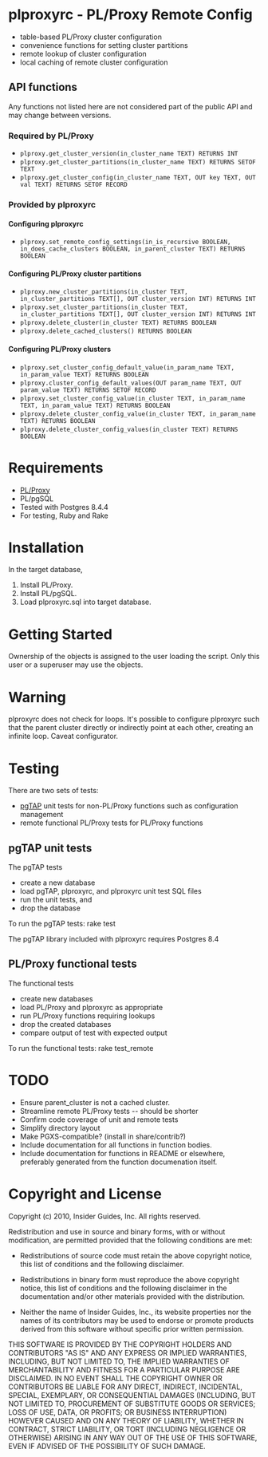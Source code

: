 plproxyrc - PL/Proxy Remote Config
===================================
 * table-based PL/Proxy cluster configuration
 * convenience functions for setting cluster partitions
 * remote lookup of cluster configuration
 * local caching of remote cluster configuration

API functions
-------------
Any functions not listed here are not considered part of the public API
and may change between versions.

### Required by PL/Proxy
 * `plproxy.get_cluster_version(in_cluster_name TEXT) RETURNS INT`
 * `plproxy.get_cluster_partitions(in_cluster_name TEXT) RETURNS SETOF TEXT`
 * `plproxy.get_cluster_config(in_cluster_name TEXT, OUT key TEXT, OUT val TEXT) RETURNS SETOF RECORD`

### Provided by plproxyrc

#### Configuring plproxyrc
 * `plproxy.set_remote_config_settings(in_is_recursive BOOLEAN, in_does_cache_clusters BOOLEAN, in_parent_cluster TEXT) RETURNS BOOLEAN`

#### Configuring PL/Proxy cluster partitions
 * `plproxy.new_cluster_partitions(in_cluster TEXT, in_cluster_partitions TEXT[], OUT cluster_version INT) RETURNS INT`
 * `plproxy.set_cluster_partitions(in_cluster TEXT, in_cluster_partitions TEXT[], OUT cluster_version INT) RETURNS INT`
 * `plproxy.delete_cluster(in_cluster TEXT) RETURNS BOOLEAN`
 * `plproxy.delete_cached_clusters() RETURNS BOOLEAN`

#### Configuring PL/Proxy clusters
 * `plproxy.set_cluster_config_default_value(in_param_name TEXT, in_param_value TEXT) RETURNS BOOLEAN`
 * `plproxy.cluster_config_default_values(OUT param_name TEXT, OUT param_value TEXT) RETURNS SETOF RECORD`
 * `plproxy.set_cluster_config_value(in_cluster TEXT, in_param_name TEXT, in_param_value TEXT) RETURNS BOOLEAN`
 * `plproxy.delete_cluster_config_value(in_cluster TEXT, in_param_name TEXT) RETURNS BOOLEAN`
 * `plproxy.delete_cluster_config_values(in_cluster TEXT) RETURNS BOOLEAN`

Requirements
============
 * [PL/Proxy](http://pgfoundry.org/projects/plproxy/)
 * PL/pgSQL
 * Tested with Postgres 8.4.4
 * For testing, Ruby and Rake

Installation
============
In the target database,
 1. Install PL/Proxy.
 2. Install PL/pgSQL.
 2. Load plproxyrc.sql into target database.

Getting Started
===============
Ownership of the objects is assigned to the user loading the script.
Only this user or a superuser may use the objects.

Warning
=======
plproxyrc does not check for loops. It's possible to configure plproxyrc such
that the parent cluster directly or indirectly point at each other, creating an
infinite loop. Caveat configurator.

Testing
=======
There are two sets of tests:
 * [pgTAP][] unit tests for non-PL/Proxy functions such as configuration management
 * remote functional PL/Proxy tests for PL/Proxy functions

pgTAP unit tests
----------------
The pgTAP tests
 * create a new database
 * load pgTAP, plproxyrc, and plproxyrc unit test SQL files
 * run the unit tests, and
 * drop the database

To run the pgTAP tests:
    rake test

The pgTAP library included with plproxyrc requires Postgres 8.4

[pgTAP]: http://pgtap.org/ "pgTAP"

PL/Proxy functional tests
-------------------------
The functional tests
 * create new databases
 * load PL/Proxy and plproxyrc as appropriate
 * run PL/Proxy functions requiring lookups
 * drop the created databases
 * compare output of test with expected output

To run the functional tests:
    rake test_remote

TODO
====
 * Ensure parent_cluster is not a cached cluster.
 * Streamline remote PL/Proxy tests -- should be shorter
 * Confirm code coverage of unit and remote tests
 * Simplify directory layout
 * Make PGXS-compatible? (install in share/contrib?)
 * Include documentation for all functions in function bodies.
 * Include documentation for functions in README or elsewhere,
   preferably generated from the function documenation itself.



Copyright and License
=====================
Copyright (c) 2010, Insider Guides, Inc.
All rights reserved.

Redistribution and use in source and binary forms, with or without modification,
are permitted provided that the following conditions are met:

 * Redistributions of source code must retain the above copyright notice,
   this list of conditions and the following disclaimer.

 * Redistributions in binary form must reproduce the above copyright notice,
   this list of conditions and the following disclaimer in the documentation
   and/or other materials provided with the distribution.

 * Neither the name of Insider Guides, Inc., its website properties nor the
   names of its contributors may be used to endorse or promote products derived
   from this software without specific prior written permission.

THIS SOFTWARE IS PROVIDED BY THE COPYRIGHT HOLDERS AND CONTRIBUTORS "AS IS" AND
ANY EXPRESS OR IMPLIED WARRANTIES, INCLUDING, BUT NOT LIMITED TO, THE IMPLIED
WARRANTIES OF MERCHANTABILITY AND FITNESS FOR A PARTICULAR PURPOSE ARE
DISCLAIMED. IN NO EVENT SHALL THE COPYRIGHT OWNER OR CONTRIBUTORS BE LIABLE FOR
ANY DIRECT, INDIRECT, INCIDENTAL, SPECIAL, EXEMPLARY, OR CONSEQUENTIAL DAMAGES
(INCLUDING, BUT NOT LIMITED TO, PROCUREMENT OF SUBSTITUTE GOODS OR SERVICES;
LOSS OF USE, DATA, OR PROFITS; OR BUSINESS INTERRUPTION) HOWEVER CAUSED AND ON
ANY THEORY OF LIABILITY, WHETHER IN CONTRACT, STRICT LIABILITY, OR TORT
(INCLUDING NEGLIGENCE OR OTHERWISE) ARISING IN ANY WAY OUT OF THE USE OF THIS
SOFTWARE, EVEN IF ADVISED OF THE POSSIBILITY OF SUCH DAMAGE.
